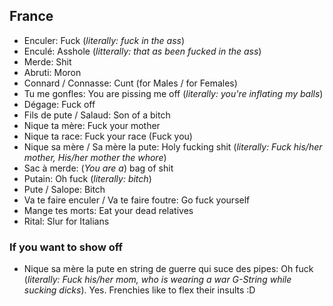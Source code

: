 ## France
- Enculer: Fuck (*literally: fuck in the ass*)
- Enculé: Asshole (*litterally: that as been fucked in the ass*)
- Merde: Shit
- Abruti: Moron
- Connard / Connasse: Cunt (for Males / for Females)
- Tu me gonfles: You are pissing me off (*literally: you're inflating my balls*)
- Dégage: Fuck off
- Fils de pute / Salaud: Son of a bitch
- Nique ta mère: Fuck your mother
- Nique ta race: Fuck your race (Fuck you)
- Nique sa mère / Sa mère la pute: Holy fucking shit (*literally: Fuck his/her mother, His/her mother the whore*)
- Sac à merde: (*You are a*) bag of shit
- Putain: Oh fuck (*literally: bitch*)
- Pute / Salope: Bitch
- Va te faire enculer / Va te faire foutre: Go fuck yourself
- Mange tes morts: Eat your dead relatives
- Rital: Slur for Italians
### If you want to show off
- Nique sa mère la pute en string de guerre qui suce des pipes: Oh fuck (*literally: Fuck his/her mom, who is wearing a war G-String while sucking dicks*). Yes. Frenchies like to flex their insults :D
